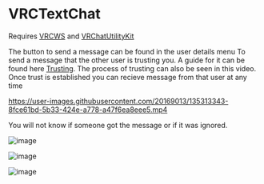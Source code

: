# VRCTextChat

Requires [VRCWS](https://github.com/Er1807/VRCWS) and [VRChatUtilityKit](https://github.com/loukylor/VRC-Mods/tree/main/VRChatUtilityKit)

The button to send a message can be found in the user details menu
To send a message that the other user is trusting you. A guide for it can be found here [Trusting](https://github.com/Er1807/VRCWS#trust-another-user).
The process of trusting can also be seen in this video. Once trust is established you can recieve message from that user at any time



https://user-images.githubusercontent.com/20169013/135313343-8fce61bd-5b33-424e-a778-a47f6ea8eee5.mp4

You will not know if someone got the message or if it was ignored.

![image](https://user-images.githubusercontent.com/20169013/135127704-3adcebf5-1600-4efd-8294-2b1d54e8cd88.png)

![image](https://user-images.githubusercontent.com/20169013/135127766-8bca8d60-074c-409c-8b7e-6ca6cc487941.png)

![image](https://user-images.githubusercontent.com/20169013/135127830-a5aab975-b24d-4339-a9d9-a01aea3e60b0.png)



